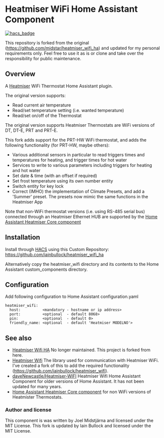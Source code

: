 # Heatmiser WiFi Home Assistant Component

[![hacs_badge](https://img.shields.io/badge/HACS-Default-orange.svg)](https://github.com/custom-components/hacs)

This repository is forked from the original (https://github.com/midstar/heatmiser_wifi_ha) and updated for my personal requirements only. Feel free to use it as is or clone 
and take over the responsibility for public maintenance.

## Overview
A [Heatmiser](http://www.heatmiser.com/) WiFi Thermostat Home Assistant plugin.

The original version supports:
* Read current air temperature
* Read/set temperature setting (i.e. wanted temperature)
* Read/set on/off of the Thermostat

The original version supports Heatmiser Thermostats are WiFi versions of DT, DT-E, PRT and PRT-E. 

This fork adds support for the PRT-HW WiFi thermostat, and adds the following functionality (for PRT-HW, maybe others):
* Various additional sensors in particular to read triggers times and temperatures for heating, and trigger times for hot water 
* Services to write to various parameters including triggers for heating and hot water
* Set date & time (with an offset if required)
* Set frost temperature using its own number entity
* Switch entity for key lock
* Correct (IMHO) the implementation of Climate Presets, and add a 'Summer' preset. The presets now mimic the same functions in the Heatmiser App

Note that non-WiFi thermostat versions (i.e. using RS-485 serial bus) 
connected through an Heatmiser Ethernet HUB are supported by the
[Home Assistant Heatmiser Core component](https://www.home-assistant.io/integrations/heatmiser/)

## Installation
Install through [HACS](https://hacs.xyz/) using this Custom Repository: https://github.com/iainbullock/heatmiser_wifi_ha

Alternatively copy the heatmiser_wifi directory and its contents to the 
Home Assistant custom_components directory.

## Configuration
Add following configuration to Home Assistant configuration.yaml

    heatmiser_wifi:
      host:          <mandatory - hostname or ip address>
      port:          <optional  - default 8068>
      pin:           <optional  - default 0>
      friendly_name: <optional  - default 'Heatmiser MODELNO'>
  
## See also
* [Heatmiser Wifi HA](https://github.com/midstar/heatmiser_wifi_ha) No longer maintained. This project is forked from here. 
* [Heatmiser Wifi](https://github.com/midstar/heatmiser_wifi) The library used for communication with Heatmiser WiFi. I've created a fork of this to add the required functionality (https://github.com/iainbullock/heatmiser_wifi).
* [daveNewcastle/Heatmiser-WIFI](https://github.com/daveNewcastle/Heatmiser-WIFI) Heatmiser Wifi Home Assistant Component for older versions of Home Assistant. It has not been updated for many years.
* [Home Assistant Heatmiser Core component](https://www.home-assistant.io/integrations/heatmiser/) for non WiFi versions of Heatmister Thermostats.
 
### Author and license
This component is was written by Joel Midstjärna and licensed under the MIT License. This fork is updated by Iain Bullock and licensed under the MIT License.

